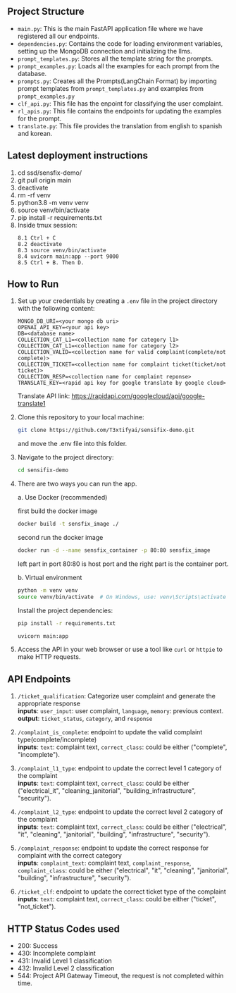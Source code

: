 ## Project Structure

- `main.py`: This is the main FastAPI application file where we have registered all our endpoints.
- `dependencies.py`: Contains the code for loading environment variables, setting up the MongoDB connection and initializing the llms.
- `prompt_templates.py`: Stores all the template string for the prompts.
- `prompt_examples.py`: Loads all the examples for each prompt from the database.
- `prompts.py`: Creates all the Prompts(LangChain Format) by importing prompt templates from `prompt_templates.py` and examples from `prompt_examples.py`
- `clf_api.py`: This file has the enpoint for classifying the user complaint.
- `rl_apis.py`: This file contains the endpoints for updating the examples for the prompt.
- `translate.py`: This file provides the translation from english to spanish and korean.

## Latest deployment instructions

1. cd ssd/sensfix-demo/
2. git pull origin main
3. deactivate
4. rm -rf venv
5. python3.8 -m venv venv
6. source venv/bin/activate
7. pip install -r requirements.txt
8. Inside tmux session:
   ```
   8.1 Ctrl + C
   8.2 deactivate
   8.3 source venv/bin/activate
   8.4 uvicorn main:app --port 9000
   8.5 Ctrl + B. Then D.
   ```

## How to Run

1. Set up your credentials by creating a `.env` file in the project directory with the following content:

   ```
   MONGO_DB_URI=<your mongo db uri>
   OPENAI_API_KEY=<your api key>
   DB=<database name>
   COLLECTION_CAT_L1=<collection name for category l1>
   COLLECTION_CAT_L1=<collection name for category l2>
   COLLECTION_VALID=<collection name for valid complaint(complete/not complete)>
   COLLECTION_TICKET=<collection name for complaint ticket(ticket/not ticket)>
   COLLECTION_RESP=<collection name for complaint reponse>
   TRANSLATE_KEY=<rapid api key for google translate by google cloud>
   ```
   Translate API link: https://rapidapi.com/googlecloud/api/google-translate1

2. Clone this repository to your local machine:

   ```bash
   git clone https://github.com/T3xtifyai/sensifix-demo.git
   ```

   and move the .env file into this folder.

3. Navigate to the project directory:

   ```bash
   cd sensifix-demo
   ```

4. There are two ways you can run the app.

   a. Use Docker (recommended)

   first build the docker image
   ```bash
   docker build -t sensfix_image ./
   ```

   second run the docker image
   ```bash
   docker run -d --name sensfix_container -p 80:80 sensfix_image
   ```
   left part in port 80:80 is host port and the right part is the container port.

   b. Virtual environment

   ```bash
   python -m venv venv
   source venv/bin/activate  # On Windows, use: venv\Scripts\activate
   ```

   Install the project dependencies:

   ```bash
   pip install -r requirements.txt
   ```

   ```bash
   uvicorn main:app
   ```

5. Access the API in your web browser or use a tool like `curl` or `httpie` to make HTTP requests.

## API Endpoints

1. `/ticket_qualification`: Categorize user complaint and generate the appropriate response<br>
<b>inputs</b>: `user_input`: user complaint, `language`, `memory`: previous context.<br>
<b>output</b>: `ticket_status`, `category`, and `response`

2. `/complaint_is_complete`: endpoint to update the valid complaint type(complete/incomplete)<br>
<b>inputs</b>: `text`: complaint text, `correct_class`: could be either ("complete", "incomplete").

3. `/complaint_l1_type`: endpoint to update the correct level 1 category of the complaint<br>
<b>inputs</b>: `text`: complaint text, `correct_class`: could be either ("electrical_it", "cleaning_janitorial", "building_infrastructure", "security").

4. `/complaint_l2_type`: endpoint to update the correct level 2 category of the complaint<br>
<b>inputs</b>: `text`: complaint text, `correct_class`: could be either ("electrical", "it", "cleaning", "janitorial", "building", "infrastructure", "security").

5. `/complaint_response`: endpoint to update the correct response for complaint with the correct category<br>
<b>inputs</b>: `complaint_text`: complaint text, `complaint_response`, `complaint_class`: could be either ("electrical", "it", "cleaning", "janitorial", "building", "infrastructure", "security").

6. `/ticket_clf`: endpoint to update the correct ticket type of the complaint<br>
<b>inputs</b>: `text`: complaint text, `correct_class`: could be either ("ticket", "not_ticket").

## HTTP Status Codes used
- 200: Success
- 430: Incomplete complaint
- 431: Invalid Level 1 classification
- 432: Invalid Level 2 classification
- 544: Project API Gateway Timeout, the request is not completed within time.
